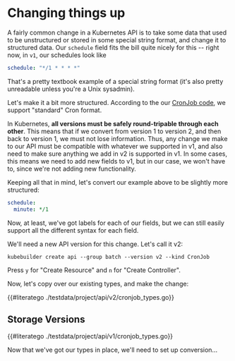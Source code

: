 # Changing things up

A fairly common change in a Kubernetes API is to take some data that used
to be unstructured or stored in some special string format, and change it
to structured data.   Our `schedule` field fits the bill quite nicely for
this -- right now, in `v1`, our schedules look like

```yaml
schedule: "*/1 * * * *"
```

That's a pretty textbook example of a special string format (it's also
pretty unreadable unless you're a Unix sysadmin).

Let's make it a bit more structured.  According to the our [CronJob
code][cronjob-sched-code], we support "standard" Cron format.

In Kubernetes, **all versions must be safely round-tripable through each
other**.  This means that if we convert from version 1 to version 2, and
then back to version 1, we must not lose information.  Thus, any change we
make to our API must be compatible with whatever we supported in v1, and
also need to make sure anything we add in v2 is supported in v1.  In some
cases, this means we need to add new fields to v1, but in our case, we
won't have to, since we're not adding new functionality.

Keeping all that in mind, let's convert our example above to be
slightly more structured:

```yaml
schedule:
  minute: */1
```

Now, at least, we've got labels for each of our fields, but we can still
easily support all the different syntax for each field.

We'll need a new API version for this change.  Let's call it v2:

```shell
kubebuilder create api --group batch --version v2 --kind CronJob
```

Press `y` for "Create Resource" and `n` for "Create Controller".

Now, let's copy over our existing types, and make the change:

{{#literatego ./testdata/project/api/v2/cronjob_types.go}}

## Storage Versions

{{#literatego ./testdata/project/api/v1/cronjob_types.go}}

Now that we've got our types in place, we'll need to set up conversion...

[cronjob-sched-code]: /TODO.md
